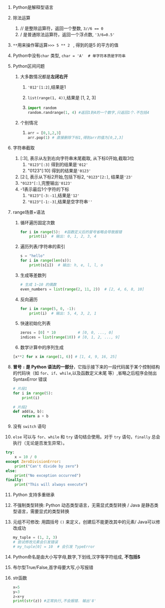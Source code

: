 1. Python是解释型语言

2. 除法运算

   1. // 是整除运算符，返回一个整数, `3//6 == 0`
   2. / 是普通除法运算符，返回一个浮点数, `'3/6=0.5'`

3. `**`用来操作幂运算```>>> 5 ** 2 ``` , 得到的是5 的平方的值

4. Python中没有`char` 类型, `char = 'A'  # 单字符本质是字符串`

5. Python区间问题

   1. 大多数情况都是**左闭右开**

      1. `'012'[1:2]`,结果是1

      2. `list(range(1, 4))`,结果是 [1, 2, 3]

      3. ```python
         import random
         random.randrange(1, 4) #返回1到4的一个数字,只返回1个.不包括4
         ```

   2. 个别情况

      1. ```python
         arr = [0,1,2,3]
         arr.pop(1) # 直接删除下标1,得到arr的值为[0,2,3]
         ```

6. 字符串截取

   1. [:3], 表示从左到右向字符串末尾截取, 从下标0开始,截取3位
      1. `"0123"[:3]` 得到的结果是`'012'`
      2. "0123"[:10] 得到的结果是`'0123'`
   2. [2:], 表示从下标2开始,包括下标2, `"0123"[2:]`, 结果是`'23'`
   3. `"0123"[:]`,完整输出`'0123'`
   4. -1表示最后1个字符的下标
      1. `"0123"[-3:-1]`,结果是`'12'`
      2. `"0123"[-1:-3]`,结果是空字符串`''`

7. range场景+语法

   1. 循环遍历固定次数
      ```python
      for i in range(5):  #函数定义后的冒号省略会导致报错
          print(i)  # 输出: 0, 1, 2, 3, 4
      ```

   2. 遍历列表/字符串的索引
      ```python
      s = "hello"
      for i in range(len(s)):
          print(s[i])  # 输出: h, e, l, l, o
      ```

   3. 生成等差数列
      ```python
      # 生成 1~10 的偶数
      even_numbers = list(range(2, 11, 2))  # [2, 4, 6, 8, 10]
      ```

   4. 反向遍历
      ```python
      for i in range(5, 0, -1):
          print(i)  # 输出: 5, 4, 3, 2, 1
      ```

   5. 快速初始化列表
      ```python
      zeros = [0] * 10          # [0, 0, ..., 0]
      indices = list(range(10)) # [0, 1, 2, ..., 9]
      ```

   6.  数学计算中的序列生成
      ```python
      [x**2 for x in range(1, 6)] # [1, 4, 9, 16, 25]
      ```

8. **冒号 `:` 是 Python 语法的一部分**，它指示接下来的一段代码属于某个控制结构的代码块（如 `for`、`if`、`while`,以及函数定义末尾 等）,省略之后程序会抛出 SyntaxError 错误

   ```python
   # 片段1
   for i in range(5):
       print(i)
       
   # 片段2
   def add(a, b):
       return a + b
   ```

9. 没有 `switch` 语句

10. `else` 可以与 `for`、`while` 和 `try` 语句结合使用。对于 `try` 语句，`finally` 总会执行（无论是否发生异常）。

   ```python
   try:
       x = 10 / 0
   except ZeroDivisionError:
       print("Can't divide by zero")
   else:
       print("No exception occurred")
   finally:
       print("This will always execute")
   ```

11. Python 支持多重继承

12. 不强制类型转换: Python 动态类型语言，无需显式类型转换 / Java 是静态类型语言，需要显式的类型转换

13. 元组不可修改: 用圆括号 `()` 来定义，创建后不能更改其中的元素/ Java可以修改成功
    ```python
    my_tuple = (1, 2, 3)
    # 尝试修改元素会引发错误
    # my_tuple[0] = 10  # 会引发 TypeError
    ```

14. Python命名是由大小写字母,数字,下划线,汉字等字符组成, **不包括$**

15. 布尔型True/False,首字母要大写,小写报错

16. str函数
    ```python
    x=5
    y=3
    z=x+y
    print(str(z)) #正常执行,不会报错. 输出'8'
    ```



